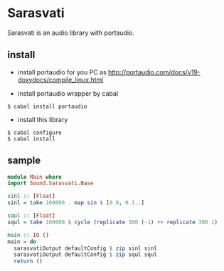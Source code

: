 Sarasvati
=========

Sarasvati is an audio library with portaudio.

install
-----------------------

* install portaudio for you PC as http://portaudio.com/docs/v19-doxydocs/compile_linux.html

* install portaudio wrapper by cabal

```
$ cabal install portaudio
```

* install this library

```
$ cabal configure
$ cabal install
```

sample
-----------------------

```haskell
module Main where
import Sound.Sarasvati.Base

sinl :: [Float] 
sinl = take 100000 . map sin $ [0.0, 0.1..] 

squl :: [Float]
squl = take 100000 $ cycle (replicate 300 (-1) ++ replicate 300 1)

main :: IO ()
main = do
  sarasvatiOutput defaultConfig $ zip sinl sinl
  sarasvatiOutput defaultConfig $ zip squl squl
  return ()
```
